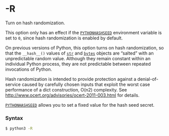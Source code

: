 # -R

Turn on hash randomization.

This option only has an effect if the [`PYTHONHASHSEED`](/cli/Environment/PYTHONHASHSEED.md) environment variable is set to `0`, since hash randomization is enabled by default.

On previous versions of Python, this option turns on hash randomization, so that the `__hash__()` values of [`str`](/built-in-types/str/) and [`bytes`](/built-in-types/bytes/) objects are “salted” with an unpredictable random value. Although they remain constant within an individual Python process, they are not predictable between repeated invocations of Python.

Hash randomization is intended to provide protection against a denial-of-service caused by carefully chosen inputs that exploit the worst case performance of a dict construction, O(n2) complexity. See http://www.ocert.org/advisories/ocert-2011-003.html for details.

[`PYTHONHASHSEED`](/cli/Environment/PYTHONHASHSEED.md) allows you to set a fixed value for the hash seed secret.

### Syntax

```bash
$ python3 -R
```